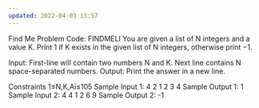 ```yaml
---
updated: 2022-04-03 13:57
---
```

Find Me Problem Code: FINDMELI
You are given a list of N integers and a value K. Print 1 if K exists in the given list of N integers, otherwise print −1.

Input:
First-line will contain two numbers N and K.
Next line contains N space-separated numbers.
Output:
Print the answer in a new line.

Constraints
1≤N,K,Ai≤105
Sample Input 1:
4 2
1 2 3 4
Sample Output 1:
1
Sample Input 2:
4 4
1 2 6 9
Sample Output 2:
-1